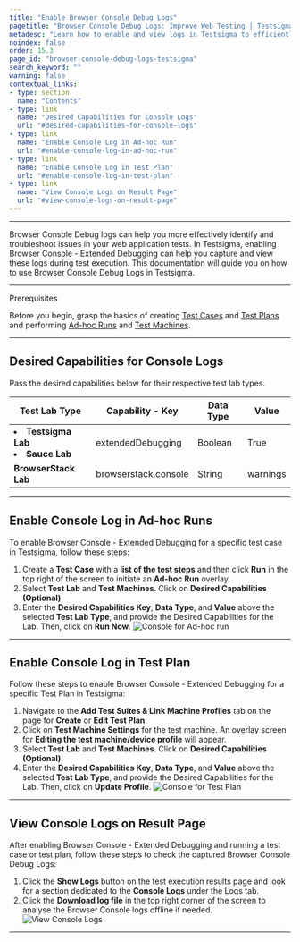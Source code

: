 ```yaml
---
title: "Enable Browser Console Debug Logs"
pagetitle: "Browser Console Debug Logs: Improve Web Testing | Testsigma"
metadesc: "Learn how to enable and view logs in Testsigma to efficiently debug your web tests using Browser Console. It enhances web testing efficiency and helps in effective troubleshooting."
noindex: false
order: 15.3
page_id: "browser-console-debug-logs-testsigma"
search_keyword: ""
warning: false
contextual_links:
- type: section
  name: "Contents"
- type: link
  name: "Desired Capabilities for Console Logs"
  url: "#desired-capabilities-for-console-logs"
- type: link
  name: "Enable Console Log in Ad-hoc Run"
  url: "#enable-console-log-in-ad-hoc-run"
- type: link
  name: "Enable Console Log in Test Plan"
  url: "#enable-console-log-in-test-plan"
- type: link
  name: "View Console Logs on Result Page"
  url: "#view-console-logs-on-result-page"
---
```


---

Browser Console Debug logs can help you more effectively identify and troubleshoot issues in your web application tests. In Testsigma, enabling Browser Console - Extended Debugging can help you capture and view these logs during test execution. This documentation will guide you on how to use Browser Console Debug Logs in Testsigma.

---

<p id="prerequisites">Prerequisites</p>

Before you begin, grasp the basics of creating [Test Cases](https://testsigma.com/docs/test-cases/manage/add-edit-delete/) and [Test Plans](https://testsigma.com/docs/test-management/test-plans/overview/) and performing [Ad-hoc Runs](https://testsigma.com/docs/runs/adhoc-runs/) and [Test Machines](https://testsigma.com/docs/test-management/test-plans/manage-test-machines/).

---

## **Desired Capabilities for Console Logs**

Pass the desired capabilities below for their respective test lab types.

|**Test Lab Type**|**Capability - Key**|**Data Type**|**Value**|
|---|---|---|---|
|<li>**Testsigma Lab**</li><li>**Sauce Lab**</li>|extendedDebugging|Boolean|True|
|**BrowserStack Lab**|browserstack.console|String|warnings|

---
## **Enable Console Log in Ad-hoc Runs**

To enable Browser Console - Extended Debugging for a specific test case in Testsigma, follow these steps:
1. Create a **Test Case** with a **list of the test steps** and then click **Run** in the top right of the screen to initiate an **Ad-hoc Run** overlay.
2. Select **Test Lab** and **Test Machines**. Click on **Desired Capabilities (Optional)**.
3. Enter the **Desired Capabilities Key**, **Data Type**, and **Value** above the selected **Test Lab Type**, and provide the Desired Capabilities for the Lab. Then, click on **Run Now**. ![Console for Ad-hoc run](https://s3.amazonaws.com/static-docs.testsigma.com/new_images/projects/applications/console_adhocrun.gif)
   
---

## **Enable Console Log in Test Plan**

Follow these steps to enable Browser Console - Extended Debugging for a specific Test Plan in Testsigma:
1. Navigate to the **Add Test Suites & Link Machine Profiles** tab on the page for **Create** or **Edit Test Plan**.
2. Click on **Test Machine Settings** for the test machine. An overlay screen for **Editing the test machine/device profile** will appear.
3. Select **Test Lab** and **Test Machines**. Click on **Desired Capabilities (Optional)**.
4. Enter the **Desired Capabilities Key**, **Data Type**, and **Value** above the selected **Test Lab Type**, and provide the Desired Capabilities for the Lab. Then, click on **Update Profile**. ![Console for Test Plan](https://s3.amazonaws.com/static-docs.testsigma.com/new_images/projects/applications/consolelog_testplanedit.gif)

---

## **View Console Logs on Result Page**

After enabling Browser Console - Extended Debugging and running a test case or test plan, follow these steps to check the captured Browser Console Debug Logs:
1. Click the **Show Logs** button on the test execution results page and look for a section dedicated to the **Console Logs** under the Logs tab.
2. Click the **Download log file** in the top right corner of the screen to analyse the Browser Console logs offline if needed. ![View Console Logs](https://s3.amazonaws.com/static-docs.testsigma.com/new_images/projects/applications/view_consolelogs.gif)

---